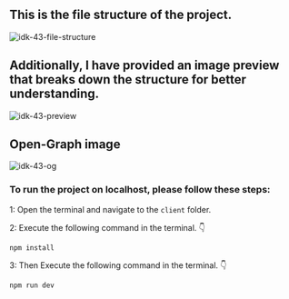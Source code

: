 ## This is the file structure of the project.

![idk-43-file-structure](https://github.com/movevirtual/idk-tailwindkit-instruction/assets/136367781/7087f5e5-619f-4d35-b2a8-91d5b1a53145)

## Additionally, I have provided an image preview that breaks down the structure for better understanding.

![idk-43-preview](https://github.com/movevirtual/idk-tailwindkit-instruction/assets/136367781/decaadd3-da9f-4616-8fa7-481bde6aa92c)

## Open-Graph image

![idk-43-og](https://github.com/movevirtual/idk-tailwindkit-instruction/assets/136367781/6adfb6d8-035e-4a00-9d80-96467c704116)

### To run the project on localhost, please follow these steps:

1: Open the terminal and navigate to the `client` folder.

2: Execute the following command in the terminal. 👇

```
npm install
```

3: Then Execute the following command in the terminal. 👇

```
npm run dev
```

